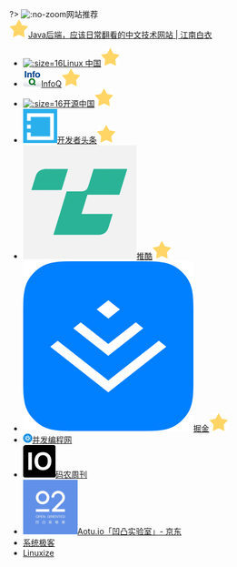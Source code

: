?> ![](https://notes.abelsu7.top/_media/appstore.svg ':no-zoom')网站推荐<br>[![](logo/star.svg)Java后端，应该日常翻看的中文技术网站 | 江南白衣](http://calvin1978.blogcn.com/articles/dailysites.html)

* [![](logo/linuxcn.ico ':size=16')Linux 中国![](logo/star.svg)](https://linux.cn)
* [![](logo/infoq.png ':size=16')InfoQ![](logo/star.svg)](https://www.infoq.cn)
* [![](logo/oschina.ico ':size=16')开源中国![](logo/star.svg)](https://www.oschina.net)
* [![](logo/toutiao.png ':size=16')开发者头条![](logo/star.svg)](https://toutiao.io/)
* [![](logo/tuicool.png ':size=16')推酷![](logo/star.svg)](https://www.tuicool.com/)
* [![](logo/juejin.png ':size=16')掘金![](logo/star.svg)](https://juejin.im)
* [![](logo/ifeve.png ':size=16')并发编程网](http://ifeve.com)
* [![](logo/weeklymanong.jpg ':size=16')码农周刊](https://weekly.manong.io/issues/)
* [![](logo/aotu.png ':size=16')Aotu.io「凹凸实验室」- 京东](https://aotu.io/)
* [系统极客](https://www.sysgeek.cn)
* [Linuxize](https://linuxize.com)